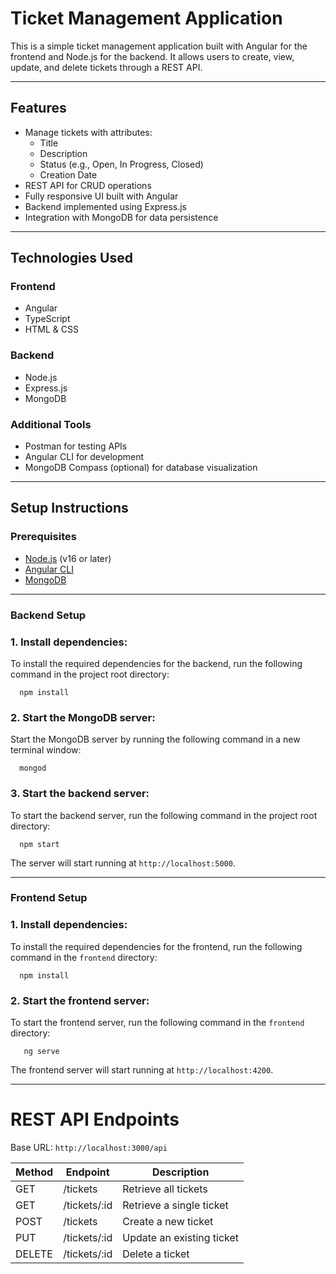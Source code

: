 # **Ticket Management Application**

This is a simple ticket management application built with Angular for the frontend and Node.js for the backend. It allows users to create, view, update, and delete tickets through a REST API.

---

## **Features**

- Manage tickets with attributes:
  - Title
  - Description
  - Status (e.g., Open, In Progress, Closed)
  - Creation Date
- REST API for CRUD operations
- Fully responsive UI built with Angular
- Backend implemented using Express.js
- Integration with MongoDB for data persistence

---

## **Technologies Used**

### **Frontend**
- Angular
- TypeScript
- HTML & CSS

### **Backend**
- Node.js
- Express.js
- MongoDB

### **Additional Tools**
- Postman for testing APIs
- Angular CLI for development
- MongoDB Compass (optional) for database visualization

---

## **Setup Instructions**

### Prerequisites

- [Node.js](https://nodejs.org/) (v16 or later)
- [Angular CLI](https://angular.io/cli)
- [MongoDB](https://www.mongodb.com/try/download/community)

---

### **Backend Setup**

   ### 1. Install dependencies:
   To install the required dependencies for the backend, run the following command in the project root directory:

      npm install


   ### 2. Start the MongoDB server:
   Start the MongoDB server by running the following command in a new terminal window:

      mongod

   ### 3. Start the backend server:
   To start the backend server, run the following command in the project root directory:
        
      npm start

   The server will start running at `http://localhost:5000`.

---
### **Frontend Setup**

### 1. Install dependencies:
   To install the required dependencies for the frontend, run the following command in the `frontend` directory:

      npm install

### 2. Start the frontend server:
   To start the frontend server, run the following command in the `frontend` directory:
   
       ng serve
    
   The frontend server will start running at `http://localhost:4200`.


---

# REST API Endpoints

Base URL: `http://localhost:3000/api`

| Method | Endpoint        | Description                 |
|--------|-----------------|-----------------------------|
| GET    | /tickets        | Retrieve all tickets        |
| GET    | /tickets/:id    | Retrieve a single ticket    |
| POST   | /tickets        | Create a new ticket         |
| PUT    | /tickets/:id    | Update an existing ticket   |
| DELETE | /tickets/:id    | Delete a ticket             |
